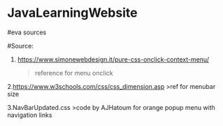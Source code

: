 # JavaLearningWebsite
#eva sources

#Source:
1. https://www.simonewebdesign.it/pure-css-onclick-context-menu/
    >reference for menu onclick 

2.https://www.w3schools.com/css/css_dimension.asp
    >ref for menubar size

3.NavBarUpdated.css
    >code by AJHatoum for orange popup menu with navigation links
